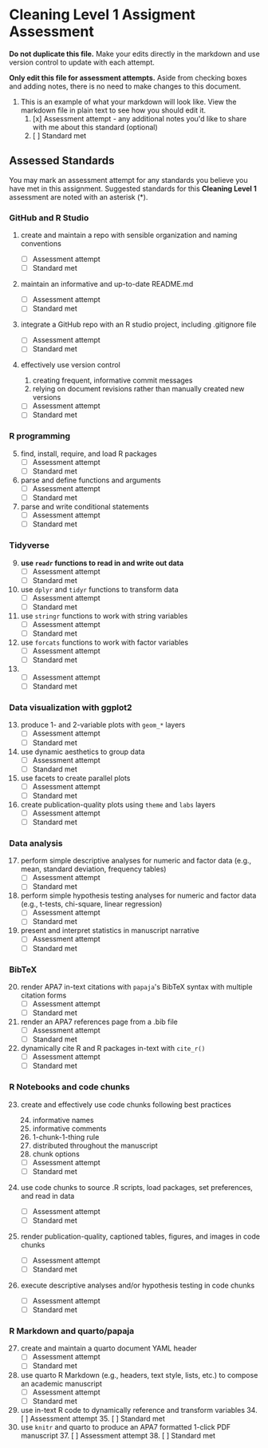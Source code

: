 # Cleaning Level 1 Assigment Assessment

**Do not duplicate this file.** Make your edits directly in the markdown and use version control to update with each attempt.

**Only edit this file for assessment attempts.** Aside from checking boxes and adding notes, there is no need to make changes to this document.

1.  This is an example of what your markdown will look like. View the markdown file in plain text to see how you should edit it.
    1.  [x] Assessment attempt - any additional notes you'd like to share with me about this standard (optional)
    2.  [ ] Standard met

## Assessed Standards

You may mark an assessment attempt for any standards you believe you have met in this assignment.
Suggested standards for this **Cleaning Level 1** assessment are noted with an asterisk (\*).

### GitHub and R Studio

1.  create and maintain a repo with sensible organization and naming conventions

    -   [ ] Assessment attempt
    -   [ ] Standard met

2.  maintain an informative and up-to-date README.md

    -   [ ] Assessment attempt
    -   [ ] Standard met

3.  integrate a GitHub repo with an R studio project, including .gitignore file

    -   [ ] Assessment attempt
    -   [ ] Standard met

4.  effectively use version control

    1.  creating frequent, informative commit messages
    2.  relying on document revisions rather than manually created new versions

    -   [ ] Assessment attempt
    -   [ ] Standard met

### R programming

5.  find, install, require, and load R packages
    -   [ ] Assessment attempt
    -   [ ] Standard met
6.  parse and define functions and arguments
    -   [ ] Assessment attempt
    -   [ ] Standard met
7.  parse and write conditional statements
    -   [ ] Assessment attempt
    -   [ ] Standard met

### Tidyverse

9.  **use `readr` functions to read in and write out data**
    -   [ ] Assessment attempt
    -   [ ] Standard met
10. use `dplyr` and `tidyr` functions to transform data
    -   [ ] Assessment attempt
    -   [ ] Standard met
11. use `stringr` functions to work with string variables
    -   [ ] Assessment attempt
    -   [ ] Standard met
12. use `forcats` functions to work with factor variables
    -   [ ] Assessment attempt
    -   [ ] Standard met
13. 
    -   [ ] Assessment attempt
    -   [ ] Standard met

### Data visualization with ggplot2

13. produce 1- and 2-variable plots with `geom_*` layers
    -   [ ] Assessment attempt
    -   [ ] Standard met
14. use dynamic aesthetics to group data
    -   [ ] Assessment attempt
    -   [ ] Standard met
15. use facets to create parallel plots
    -   [ ] Assessment attempt
    -   [ ] Standard met
16. create publication-quality plots using `theme` and `labs` layers
    -   [ ] Assessment attempt
    -   [ ] Standard met

### Data analysis

17. perform simple descriptive analyses for numeric and factor data (e.g., mean, standard deviation, frequency tables)
    -   [ ] Assessment attempt
    -   [ ] Standard met
18. perform simple hypothesis testing analyses for numeric and factor data (e.g., t-tests, chi-square, linear regression)
    -   [ ] Assessment attempt
    -   [ ] Standard met
19. present and interpret statistics in manuscript narrative
    -   [ ] Assessment attempt
    -   [ ] Standard met

### BibTeX

20. render APA7 in-text citations with `papaja`'s BibTeX syntax with multiple citation forms
    -   [ ] Assessment attempt
    -   [ ] Standard met
21. render an APA7 references page from a .bib file
    -   [ ] Assessment attempt
    -   [ ] Standard met
22. dynamically cite R and R packages in-text with `cite_r()`
    -   [ ] Assessment attempt
    -   [ ] Standard met

### R Notebooks and code chunks

23. create and effectively use code chunks following best practices

    24. informative names
    25. informative comments
    26. 1-chunk-1-thing rule
    27. distributed throughout the manuscript
    28. chunk options

    -   [ ] Assessment attempt
    -   [ ] Standard met

24. use code chunks to source .R scripts, load packages, set preferences, and read in data

    -   [ ] Assessment attempt
    -   [ ] Standard met

25. render publication-quality, captioned tables, figures, and images in code chunks

    -   [ ] Assessment attempt
    -   [ ] Standard met

26. execute descriptive analyses and/or hypothesis testing in code chunks

    -   [ ] Assessment attempt
    -   [ ] Standard met

### R Markdown and quarto/papaja

27. create and maintain a quarto document YAML header
    -   [ ] Assessment attempt
    -   [ ] Standard met
28. use quarto R Markdown (e.g., headers, text style, lists, etc.) to compose an academic manuscript
    -   [ ] Assessment attempt
    -   [ ] Standard met
29. use in-text R code to dynamically reference and transform variables
    34. [ ] Assessment attempt
    35. [ ] Standard met
30. use `knitr` and quarto to produce an APA7 formatted 1-click PDF manuscript
    37. [ ] Assessment attempt
    38. [ ] Standard met
